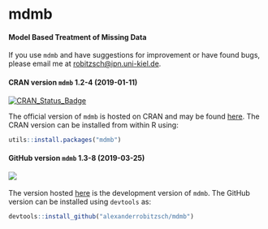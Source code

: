 # mdmb
#### Model Based Treatment of Missing Data


If you use `mdmb` and have suggestions for improvement or have found bugs, please email me at robitzsch@ipn.uni-kiel.de.

#### CRAN version `mdmb` 1.2-4 (2019-01-11)


[![CRAN_Status_Badge](http://www.r-pkg.org/badges/version-last-release/mdmb)](https://cran.r-project.org/package=mdmb)
&#160;&#160;


The official version of `mdmb` is hosted on CRAN and may be found [here](https://cran.r-project.org/package=mdmb). 
The CRAN version can be installed from within R using:

```r
utils::install.packages("mdmb")
```

#### GitHub version `mdmb` 1.3-8 (2019-03-25)

[![](https://img.shields.io/badge/github%20version-1.3--8-orange.svg)](https://github.com/alexanderrobitzsch/mdmb)&#160;&#160;

The version hosted [here](https://github.com/alexanderrobitzsch/mdmb) is the development version of `mdmb`. 
The GitHub version can be installed using `devtools` as:

```r
devtools::install_github("alexanderrobitzsch/mdmb")
```
